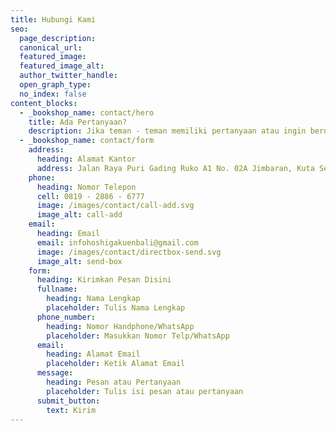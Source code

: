 ```yaml
---
title: Hubungi Kami
seo:
  page_description:
  canonical_url:
  featured_image:
  featured_image_alt:
  author_twitter_handle:
  open_graph_type:
  no_index: false
content_blocks:
  - _bookshop_name: contact/hero
    title: Ada Pertanyaan?
    description: Jika teman - teman memiliki pertanyaan atau ingin berdiskusi dengan kami, jangan sungkan untuk menghubungi kami melalui email, WhatsApp, dan kontak form di samping.
  - _bookshop_name: contact/form
    address:
      heading: Alamat Kantor
      address: Jalan Raya Puri Gading Ruko A1 No. 02A Jimbaran, Kuta Selatan, Indonesia
    phone:
      heading: Nomor Telepon
      cell: 0819 - 2886 - 6777
      image: /images/contact/call-add.svg
      image_alt: call-add
    email:
      heading: Email
      email: infohoshigakuenbali@gmail.com
      image: /images/contact/directbox-send.svg
      image_alt: send-box
    form:
      heading: Kirimkan Pesan Disini
      fullname:
        heading: Nama Lengkap
        placeholder: Tulis Nama Lengkap
      phone_number:
        heading: Nomor Handphone/WhatsApp
        placeholder: Masukkan Nomor Telp/WhatsApp
      email:
        heading: Alamat Email
        placeholder: Ketik Alamat Email
      message:
        heading: Pesan atau Pertanyaan
        placeholder: Tulis isi pesan atau pertanyaan
      submit_button:
        text: Kirim
---
```

